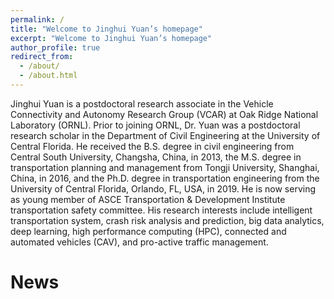 ```yaml
---
permalink: /
title: "Welcome to Jinghui Yuan’s homepage"
excerpt: "Welcome to Jinghui Yuan’s homepage"
author_profile: true
redirect_from: 
  - /about/
  - /about.html
---
```


Jinghui Yuan is a postdoctoral research associate in the Vehicle Connectivity and Autonomy Research Group (VCAR) at Oak Ridge National Laboratory (ORNL). Prior to joining ORNL, Dr. Yuan was a postdoctoral research scholar in the Department of Civil Engineering at the University of Central Florida. He received the B.S. degree in civil engineering from Central South University, Changsha, China, in 2013, the M.S. degree in transportation planning and management from Tongji University, Shanghai, China, in 2016, and the Ph.D. degree in transportation engineering from the University of Central Florida, Orlando, FL, USA, in 2019. He is now serving as young member of ASCE Transportation & Development Institute transportation safety committee. His research interests include intelligent transportation system, crash risk analysis and prediction, big data analytics, deep learning, high performance computing (HPC), connected and automated vehicles (CAV), and pro-active traffic management.


News
======
